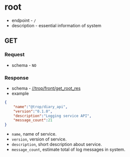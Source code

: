 # root

* endpoint - `/`
* description - essential information of system

## GET

### Request

* schema - `NO`

### Response

* schema - [//trop/front/get_root_res](../schema/front/get_root_res.json)
* example

```json
{
    "name":"@trop/diary_api",
    "version":"0.1.0",
    "description":"Logging service API",
    "message_count":21
}
```

* `name`, name of service.
* `version`, version of service.
* `description`, short description about service.
* `message_count`, estimate total of log messages in system.
